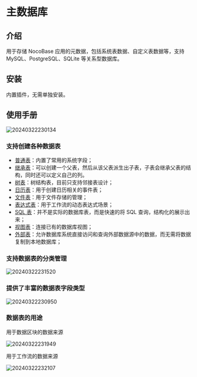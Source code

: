 # 主数据库

<PluginInfo name="data-source-main"></PluginInfo>

## 介绍

用于存储 NocoBase 应用的元数据，包括系统表数据、自定义表数据等，支持 MySQL、PostgreSQL、SQLite 等关系型数据库。

## 安装

内置插件，无需单独安装。

## 使用手册

![20240322230134](https://nocobase-docs.oss-cn-beijing.aliyuncs.com/20240322230134.png)

### 支持创建各种数据表

- [普通表](/handbook/data-source-main/general-collection)：内置了常用的系统字段；
- [继承表](/handbook/data-source-main/inheritance-collection)：可以创建一个父表，然后从该父表派生出子表，子表会继承父表的结构，同时还可以定义自己的列。
- [树表](/handbook/collection-tree)：树结构表，目前只支持邻接表设计；
- [日历表](/handbook/block-calendar/collection-calendar)：用于创建日历相关的事件表；
- [文件表](/handbook/file-manager/file-collection)：用于文件存储的管理；
- [表达式表](/handbook/workflow-dynamic-calculation/expression)：用于工作流的动态表达式场景；
- [SQL 表](/handbook/collection-sql)：并不是实际的数据库表，而是快速的将 SQL 查询，结构化的展示出来；
- [视图表](/handbook/collection-view)：连接已有的数据库视图；
- [外部表](/handbook/collection-fdw)：允许数据库系统直接访问和查询外部数据源中的数据，而无需将数据复制到本地数据库；

### 支持数据表的分类管理

![20240322231520](https://nocobase-docs.oss-cn-beijing.aliyuncs.com/20240322231520.png)

### 提供了丰富的数据表字段类型

![20240322230950](https://nocobase-docs.oss-cn-beijing.aliyuncs.com/20240322230950.png)

### 数据表的用途

用于数据区块的数据来源

![20240322231949](https://nocobase-docs.oss-cn-beijing.aliyuncs.com/20240322231949.png)

用于工作流的数据来源

![20240322232107](https://nocobase-docs.oss-cn-beijing.aliyuncs.com/20240322232107.png)